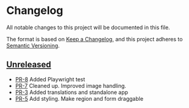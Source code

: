 # Changelog

All notable changes to this project will be documented in this file.

The format is based on [Keep a Changelog](https://keepachangelog.com/en/1.1.0/),
and this project adheres to [Semantic Versioning](https://semver.org/spec/v2.0.0.html).

## [Unreleased]

- [PR-8](https://github.com/itk-dev/tidy-feedback/pull/8)
  Added Playwright test
- [PR-7](https://github.com/itk-dev/tidy-feedback/pull/7)
  Cleaned up. Improved image handling.
- [PR-3](https://github.com/itk-dev/tidy-feedback/pull/3)
  Added translations and standalone app
- [PR-5](https://github.com/itk-dev/tidy-feedback/pull/5)
  Add styling. Make region and form draggable

[Unreleased]: https://github.com/itk-dev/tidy_feedback
